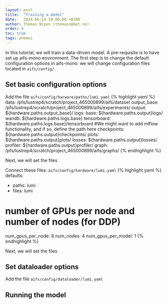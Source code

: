 ```yaml
---
layout: post
title:  "Training a model"
date:   2024-06-14 10:00:00 +0200
author: Thomas Nipen (thomasn@met.no)
order: 4
toc: true
tags: anemoi
---
```


In this tutorial, we will train a data-driven model. A pre-requisite is to have set up aifs-mono environment.
The first step is to change the default configuration options in aifs-mono. we will change configuration
files located in `aifs/config/`.

## Set basic configuration options

Add the file `aifs/config/harware/paths/lumi.yaml`
{% highlight yaml %}
data: /pfs/lustrep4/scratch/project_465000899/aifs/dataset
output_base: /pfs/lustrep4/scratch/project_465000899/aifs/experiments/
output: ${hardware.paths.output_base}/
logs:
  base: ${hardware.paths.output}logs/
  wandb: ${hardware.paths.logs.base}
  tensorboard: ${hardware.paths.logs.base}/tensorboard
  #We might want to add mlflow functionality, and if so, define the path here
checkpoints: ${hardware.paths.output}checkpoints/
plots: ${hardware.paths.output}plots/
losses: ${hardware.paths.output}losses/
profiler: ${hardware.paths.output}profiler/
graph: /pfs/lustrep4/scratch/project_465000899/aifs/graphs/
{% endhighlight %}

Next, we will set the files

Connect these files: `aifs/config/hardware/lumi.yaml`
{% highlight yaml %}
defaults:
  - paths: lumi
  - files: lumi

# number of GPUs per node and number of nodes (for DDP)
num_gpus_per_node: 8
num_nodes: 4
num_gpus_per_model: 1
{% endhighlight %}

Next, we will set the files

## Set dataloader options

Add the file `aifs/config/dataloader/lumi.yaml`

## Running the model
